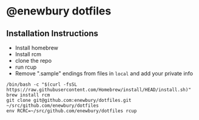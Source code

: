 # @enewbury dotfiles

## Installation Instructions
* Install homebrew
* Install rcm
* clone the repo
* run rcup
* Remove ".sample" endings from files in `local` and add your private info

```
/bin/bash -c "$(curl -fsSL https://raw.githubusercontent.com/Homebrew/install/HEAD/install.sh)"
brew install rcm 
git clone git@github.com:enewbury/dotfiles.git ~/src/github.com/enewbury/dotfiles
env RCRC=~/src/github.com/enewbury/dotfiles rcup
```
